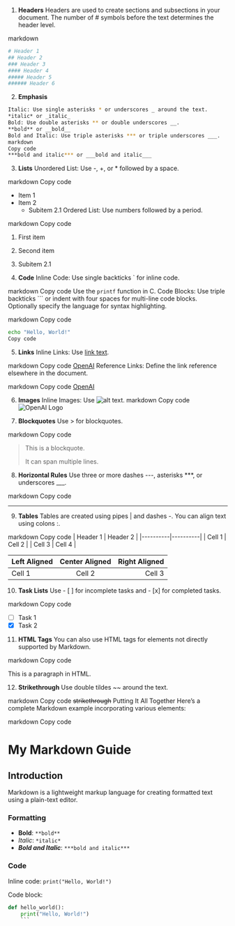 1. **Headers**
   Headers are used to create sections and subsections in your document. The number of # symbols before the text determines the header level.

markdown

```bash
# Header 1
## Header 2
### Header 3
#### Header 4
##### Header 5
###### Header 6
```

2. **Emphasis**

```bash
Italic: Use single asterisks * or underscores _ around the text.
*italic* or _italic_
Bold: Use double asterisks ** or double underscores __.
**bold** or __bold__
Bold and Italic: Use triple asterisks *** or triple underscores ___.
markdown
Copy code
***bold and italic*** or ___bold and italic___
```

3. **Lists**
   Unordered List: Use -, +, or \* followed by a space.

markdown
Copy code

- Item 1
- Item 2
  - Subitem 2.1
    Ordered List: Use numbers followed by a period.

markdown
Copy code

1. First item
2. Second item

3. Subitem 2.1

4. **Code**
   Inline Code: Use single backticks ` for inline code.

markdown
Copy code
Use the `printf` function in C.
Code Blocks: Use triple backticks ``` or indent with four spaces for multi-line code blocks. Optionally specify the language for syntax highlighting.

markdown
Copy code

```bash
echo "Hello, World!"
Copy code
```

5. **Links**
   Inline Links: Use [link text](URL).

markdown
Copy code
[OpenAI](https://www.openai.com)
Reference Links: Define the link reference elsewhere in the document.

markdown
Copy code
[OpenAI][1]

[1]: https://www.openai.com

6. **Images**
   Inline Images: Use ![alt text](URL).
   markdown
   Copy code
   ![OpenAI Logo](https://www.openai.com/logo.png)

7. **Blockquotes**
   Use > for blockquotes.

markdown
Copy code

> This is a blockquote.
>
> It can span multiple lines.

8. **Horizontal Rules**
   Use three or more dashes ---, asterisks \*\*\*, or underscores \_\_\_.

markdown
Copy code

---

9. **Tables**
   Tables are created using pipes | and dashes -. You can align text using colons :.

markdown
Copy code
| Header 1 | Header 2 |
|----------|----------|
| Cell 1 | Cell 2 |
| Cell 3 | Cell 4 |

| Left Aligned | Center Aligned | Right Aligned |
| :----------- | :------------: | ------------: |
| Cell 1       |     Cell 2     |        Cell 3 |

10. **Task Lists**
    Use - [ ] for incomplete tasks and - [x] for completed tasks.

markdown
Copy code

- [ ] Task 1
- [x] Task 2

11. **HTML Tags**
    You can also use HTML tags for elements not directly supported by Markdown.

markdown
Copy code

<p>This is a paragraph in HTML.</p>

12. **Strikethrough**
    Use double tildes ~~ around the text.

markdown
Copy code
~~strikethrough~~
Putting It All Together
Here’s a complete Markdown example incorporating various elements:

markdown
Copy code

# My Markdown Guide

## Introduction

Markdown is a lightweight markup language for creating formatted text using a plain-text editor.

### Formatting

- **Bold**: `**bold**`
- _Italic_: `*italic*`
- **_Bold and Italic_**: `***bold and italic***`

### Code

Inline code: `print("Hello, World!")`

Code block:

````python
def hello_world():
    print("Hello, World!")
    ```
````
